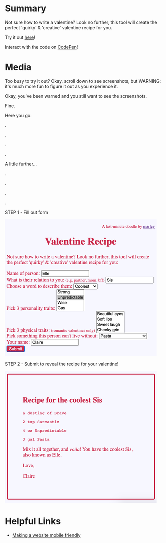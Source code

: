# Summary

Not sure how to write a valentine? Look no further, this tool will create the perfect 'quirky' & 'creative' valentine recipe for you.

Try it out [here](https://marley.github.io/valentine-recipe/)!

Interact with the code on [CodePen](https://codepen.io/javanaut/pen/VwmPGYM)!

# Media

Too busy to try it out? Okay, scroll down to see screenshots, but WARNING: it's much more fun to figure it out as you experience it.

Okay, you've been warned and you still want to see the screenshots.

Fine.

Here you go:

.

.

.

.

A little further...

.

.

.

.

STEP 1 - Fill out form

![Step 1, filling out form](https://github.com/marley/valentine-recipe/blob/master/images/form-filled.png)

STEP 2 - Submit to reveal the recipe for your valentine!

![Step 2, output](https://github.com/marley/valentine-recipe/blob/master/images/recipe-output.png)

# Helpful Links

- [Making a website mobile friendly](https://developer.mozilla.org/en-US/docs/Learn/CSS/CSS_layout/Responsive_Design)
